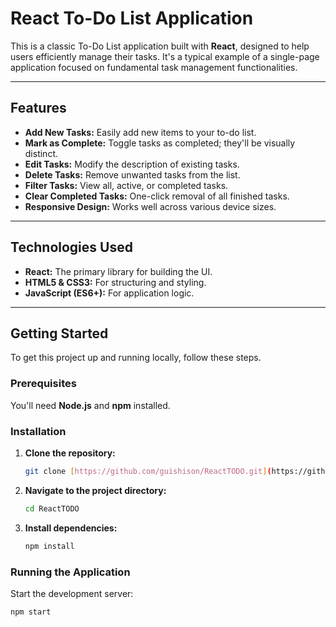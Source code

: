 # React To-Do List Application

This is a classic To-Do List application built with **React**, designed to help users efficiently manage their tasks. It's a typical example of a single-page application focused on fundamental task management functionalities.

---

## Features

* **Add New Tasks:** Easily add new items to your to-do list.
* **Mark as Complete:** Toggle tasks as completed; they'll be visually distinct.
* **Edit Tasks:** Modify the description of existing tasks.
* **Delete Tasks:** Remove unwanted tasks from the list.
* **Filter Tasks:** View all, active, or completed tasks.
* **Clear Completed Tasks:** One-click removal of all finished tasks.
* **Responsive Design:** Works well across various device sizes.

---

## Technologies Used

* **React:** The primary library for building the UI.
* **HTML5 & CSS3:** For structuring and styling.
* **JavaScript (ES6+):** For application logic.

---

## Getting Started

To get this project up and running locally, follow these steps.

### Prerequisites

You'll need **Node.js** and **npm** installed.

### Installation

1.  **Clone the repository:**
    ```bash
    git clone [https://github.com/guishison/ReactTODO.git](https://github.com/guishison/ReactTODO.git)
    ```

2.  **Navigate to the project directory:**
    ```bash
    cd ReactTODO
    ```

3.  **Install dependencies:**
    ```bash
    npm install
    ```

### Running the Application

Start the development server:

```bash
npm start
